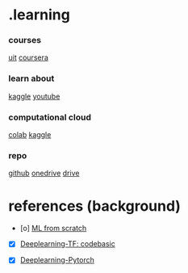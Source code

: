 # .learning
### courses
[uit](https://courses.uit.edu.vn/)
[coursera](https://www.coursera.org/my-learning?myLearningTab=COMPLETED)
### learn about 
[kaggle](https://www.kaggle.com/learn)
[youtube](https://www.youtube.com/@QuanHoangNgoc-yu9uo/featured)
### computational cloud
[colab](https://colab.research.google.com/)
[kaggle](https://www.kaggle.com/work/code)
### repo
[github](https://github.com/QuanHoangNgoc)
[onedrive](https://uithcm-my.sharepoint.com/personal/22521178_ms_uit_edu_vn/_layouts/15/onedrive.aspx?login_hint=22521178%40ms%2Euit%2Eedu%2Evn&view=0)
[drive](https://drive.google.com/drive/u/0/home)

# references (background) 
- [o] [ML from scratch](https://www.youtube.com/watch?v=ngLyX54e1LU&list=PLqnslRFeH2Upcrywf-u2etjdxxkL8nl7E)
- [x] [Deeplearning-TF: codebasic](https://www.youtube.com/playlist?list=PLeo1K3hjS3uu7CxAacxVndI4bE_o3BDtO)
- [x] [Deeplearning-Pytorch](https://d2l.ai/chapter_introduction/index.html)

